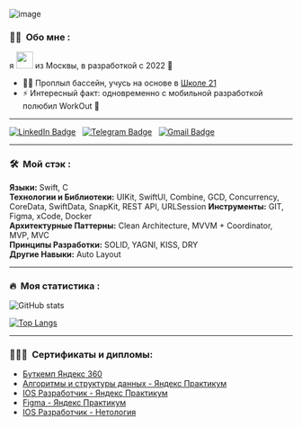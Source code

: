 ![image](https://github.com/MickeyRU/MickeyRU/assets/91372236/c0a577c9-e5cd-4d59-875f-587885dcf174)


### :woman_technologist: &nbsp;Обо мне :

я <img src="https://media.giphy.com/media/WUlplcMpOCEmTGBtBW/giphy.gif" width="30"> из Москвы, в разработкой с 2022 🚀

- 🏊‍♂️ Проплыл бассейн, учусь на основе в [Школе 21](https://21-school.ru) 
- ⚡ Интересный факт: одновременно с мобильной разработкой полюбил WorkOut 💪

---

[![LinkedIn Badge](https://img.shields.io/badge/LinkedIn-blue?style=for-the-badge&logo=linkedin&logoColor=white)](https://linkedin.com/in/павел-афанасьев-a67a68297)
&nbsp;
[![Telegram Badge](https://img.shields.io/badge/Telegram-blue?style=for-the-badge&logo=telegram&logoColor=white)](https://t.me/PavelAfanasiev)
&nbsp;
[![Gmail Badge](https://img.shields.io/badge/Gmail-red?style=for-the-badge&logo=gmail&logoColor=white)](mailto:afanasyevpv9@gmail.com)

---

### 🛠 &nbsp;Мой стэк :

**Языки:** Swift, С  
**Технологии и Библиотеки:** UIKit, SwiftUI, Combine, GCD, Concurrency, CoreData, SwiftData, SnapKit, REST API, URLSession 
**Инструменты:** GIT, Figma, xCode, Docker  
**Архитектурные Паттерны:** Clean Architecture, MVVM + Coordinator, MVP, MVC  
**Принципы Разработки:** SOLID, YAGNI, KISS, DRY  
**Другие Навыки:** Auto Layout

---

### 🔥 &nbsp;Моя статистика :
![GitHub stats](https://github-readme-stats.vercel.app/api?username=MickeyRU&theme=vision-friendly-dark&show_icons=true)

[![Top Langs](https://github-readme-stats.vercel.app/api/top-langs/?username=MickeyRU&layout=compact&theme=vision-friendly-dark)](https://github.com/anuraghazra/github-readme-stats)

---

### 👨🏻‍🎓 &nbsp;Сертификаты и дипломы:
- [Буткемп Яндекс 360](https://github.com/MickeyRU/MickeyRU/blob/main/2%20место%20-%20iOS%20-%20Афанасьев%20Павел.pdf)
- [Алгоритмы и структуры данных - Яндекс Практикум](https://github.com/MickeyRU/MickeyRU/blob/main/Algorithms%20and%20DataStructures.pdf)
- [IOS Разработчик - Яндекс Практикум](https://github.com/MickeyRU/MickeyRU/blob/main/IOS%20разработчик%20-%20Яндекс%20Практикум.pdf)
- [Figma - Яндекс Практикум](https://github.com/MickeyRU/MickeyRU/blob/main/figma.pdf)
- [IOS Разработчик - Нетология](https://github.com/MickeyRU/MickeyRU/blob/main/iOS.pdf)
